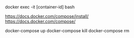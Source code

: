 



docker exec -it [container-id] bash


https://docs.docker.com/compose/install/
https://docs.docker.com/compose/


docker-compose up
docker-compose kill
docker-compose rm